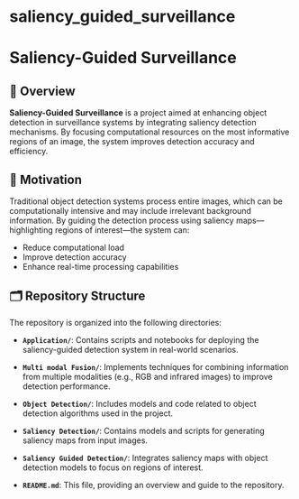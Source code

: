 # saliency_guided_surveillance
# Saliency-Guided Surveillance

## 📖 Overview

**Saliency-Guided Surveillance** is a project aimed at enhancing object detection in surveillance systems by integrating saliency detection mechanisms. By focusing computational resources on the most informative regions of an image, the system improves detection accuracy and efficiency.

## 🧠 Motivation

Traditional object detection systems process entire images, which can be computationally intensive and may include irrelevant background information. By guiding the detection process using saliency maps—highlighting regions of interest—the system can:

- Reduce computational load
- Improve detection accuracy
- Enhance real-time processing capabilities

## 🗂️ Repository Structure

The repository is organized into the following directories:

- **`Application/`**: Contains scripts and notebooks for deploying the saliency-guided detection system in real-world scenarios.

- **`Multi modal Fusion/`**: Implements techniques for combining information from multiple modalities (e.g., RGB and infrared images) to improve detection performance.

- **`Object Detection/`**: Includes models and code related to object detection algorithms used in the project.

- **`Saliency Detection/`**: Contains models and scripts for generating saliency maps from input images.

- **`Saliency Guided Detection/`**: Integrates saliency maps with object detection models to focus on regions of interest.

- **`README.md`**: This file, providing an overview and guide to the repository.
